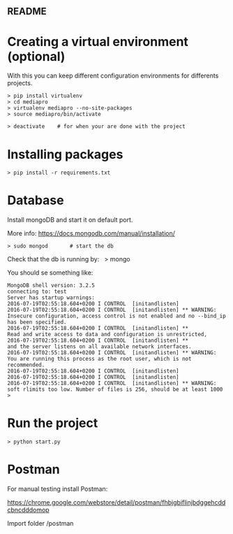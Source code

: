 ## README

# Creating a virtual environment (optional)

With this you can keep different configuration environments for differents projects.

    > pip install virtualenv
    > cd mediapro
    > virtualenv mediapro --no-site-packages
    > source mediapro/bin/activate

    > deactivate    # for when your are done with the project

# Installing packages

    > pip install -r requirements.txt

# Database

Install mongoDB and start it on default port.

More info: https://docs.mongodb.com/manual/installation/

    > sudo mongod       # start the db

Check that the db is running by:
         > mongo

You should se something like:

    MongoDB shell version: 3.2.5
    connecting to: test
    Server has startup warnings: 
    2016-07-19T02:55:18.604+0200 I CONTROL  [initandlisten] 
    2016-07-19T02:55:18.604+0200 I CONTROL  [initandlisten] ** WARNING: Insecure configuration, access control is not enabled and no --bind_ip has been specified.
    2016-07-19T02:55:18.604+0200 I CONTROL  [initandlisten] **          Read and write access to data and configuration is unrestricted, 
    2016-07-19T02:55:18.604+0200 I CONTROL  [initandlisten] **          and the server listens on all available network interfaces.
    2016-07-19T02:55:18.604+0200 I CONTROL  [initandlisten] ** WARNING: You are running this process as the root user, which is not recommended.
    2016-07-19T02:55:18.604+0200 I CONTROL  [initandlisten] 
    2016-07-19T02:55:18.604+0200 I CONTROL  [initandlisten] 
    2016-07-19T02:55:18.604+0200 I CONTROL  [initandlisten] ** WARNING: soft rlimits too low. Number of files is 256, should be at least 1000
    > 

# Run the project

    > python start.py

# Postman

For manual testing install Postman:

https://chrome.google.com/webstore/detail/postman/fhbjgbiflinjbdggehcddcbncdddomop

Import folder /postman